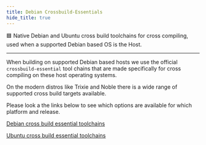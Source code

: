 ```yaml
---
title: Debian Crossbuild-Essentials
hide_title: true
---
```


🟦 Native Debian and Ubuntu cross build toolchains for cross compiling, used when a supported Debian based OS is the Host.

---

When building on supported Debian based hosts we use the official `crossbuild-essential` tool chains that are made specifically for cross compiling on these host operating systems.

On the modern distros like Trixie and Noble there is a wide range of supported cross build targets available.

Please look a the links below to see which options are available for which platform and release.

[Debian cross build essential toolchains](https://packages.debian.org/search?suite=trixie&searchon=names&keywords=crossbuild-essential)

[Ubuntu cross build essential toolchains](https://packages.ubuntu.com/search?suite=noble&searchon=names&keywords=crossbuild-essential)
